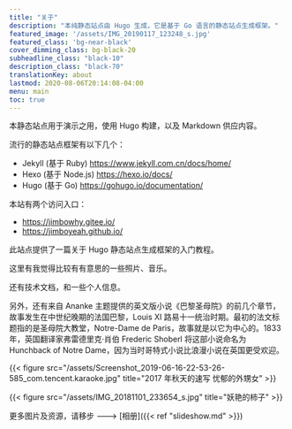 ```yaml
---
title: "关于"
description: "本纯静态站点由 Hugo 生成，它是基于 Go 语言的静态站点生成框架。"
featured_image: '/assets/IMG_20190117_123248_s.jpg'
featured_class: 'bg-near-black'
cover_dimming_class: bg-black-20
subheadline_class: "black-10"
description_class: "black-70"
translationKey: about
lastmod: 2020-08-06T20:14:08-04:00
menu: main
toc: true
---
```


本静态站点用于演示之用，使用 Hugo 构建，以及 Markdown 供应内容。

流行的静态站点框架有以下几个：

- Jekyll (基于 Ruby) https://www.jekyll.com.cn/docs/home/
- Hexo (基于 Node.js) https://hexo.io/docs/
- Hugo (基于 Go) https://gohugo.io/documentation/


本站有两个访问入口：

- https://jimbowhy.gitee.io/
- https://jimboyeah.github.io/

此站点提供了一篇关于 Hugo 静态站点生成框架的入门教程。

这里有我觉得比较有有意思的一些照片、音乐。

还有技术文档，和一些个人信息。

另外，还有来自 Ananke 主题提供的英文版小说《巴黎圣母院》的前几个章节，故事发生在中世纪晚期的法国巴黎，Louis XI 路易十一统治时期。最初的法文标题指的是圣母院大教堂，Notre-Dame de Paris，故事就是以它为中心的。1833 年，英国翻译家弗雷德里克·肖伯 Frederic Shoberl 将这部小说命名为 Hunchback of Notre Dame，因为当时哥特式小说比浪漫小说在英国更受欢迎。

<!-- {{< figure src="/assets/MA201702031402350084-05-02500a000.jpg" height="800" width="1079" title="五指山的小女孩" >}} -->


{{< figure src="/assets/Screenshot_2019-06-16-22-53-26-585_com.tencent.karaoke.jpg" title="2017 年秋天的速写 忧郁的外甥女" >}}

{{< figure src="/assets/IMG_20181101_233654_s.jpg" title="妖艳的柿子" >}}


<!-- {{< figure src="/assets/IMG_20181016_130158.jpg" title="黄玫瑰花瓣" >}} -->
<!-- {{< figure src="/assets/IMG_20181020_204030.jpg" title="燃烧的火柴" >}} -->

更多图片及资源，请移步 ---> [相册]({{< ref "slideshow.md"  >}})